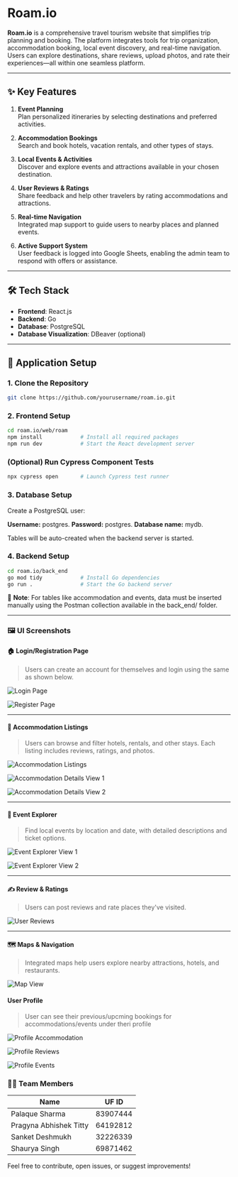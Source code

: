 # Roam.io

**Roam.io** is a comprehensive travel tourism website that simplifies trip planning and booking. The platform integrates tools for trip organization, accommodation booking, local event discovery, and real-time navigation. Users can explore destinations, share reviews, upload photos, and rate their experiences—all within one seamless platform.

---

## ✨ Key Features

1. **Event Planning**  
   Plan personalized itineraries by selecting destinations and preferred activities.

2. **Accommodation Bookings**  
   Search and book hotels, vacation rentals, and other types of stays.

3. **Local Events & Activities**  
   Discover and explore events and attractions available in your chosen destination.

4. **User Reviews & Ratings**  
   Share feedback and help other travelers by rating accommodations and attractions.

5. **Real-time Navigation**  
   Integrated map support to guide users to nearby places and planned events.

6. **Active Support System**  
   User feedback is logged into Google Sheets, enabling the admin team to respond with offers or assistance.

---

## 🛠 Tech Stack

- **Frontend**: React.js  
- **Backend**: Go  
- **Database**: PostgreSQL  
- **Database Visualization**: DBeaver (optional)

---

## 🚀 Application Setup

### 1. Clone the Repository

```bash
git clone https://github.com/yourusername/roam.io.git
```

### 2. Frontend Setup
``` bash
cd roam.io/web/roam
npm install            # Install all required packages
npm run dev            # Start the React development server
```

### (Optional) Run Cypress Component Tests
``` bash
npx cypress open       # Launch Cypress test runner
```

### 3. Database Setup
Create a PostgreSQL user:

**Username:** postgres. 
**Password:** postgres. 
**Database name:** mydb. 

Tables will be auto-created when the backend server is started.

### 4. Backend Setup
``` bash
cd roam.io/back_end
go mod tidy            # Install Go dependencies
go run .               # Start the Go backend server
```

📌 **Note**: For tables like accommodation and events, data must be inserted manually using the Postman collection available in the back_end/ folder.

---

### 🖼️ UI Screenshots

#### 🏠 Login/Registration Page

> Users can create an account for themselves and login using the same as shown below.

![Login Page](screenshots/Login.png)

![Register Page](screenshots/Register.png)

---

#### 🏨 Accommodation Listings

> Users can browse and filter hotels, rentals, and other stays. Each listing includes reviews, ratings, and photos.

![Accommodation Listings](screenshots/Accommodations.png)

![Accommodation Details View 1](screenshots/Accommodations_Details_1.png)

![Accommodation Details View 2](screenshots/Accommodations_Details_2.png)

---

#### 📅 Event Explorer

> Find local events by location and date, with detailed descriptions and ticket options.

![Event Explorer View 1](screenshots/Events_1.png)

![Event Explorer View 2](screenshots/Events_2.png)

---

#### ✍️ Review & Ratings

> Users can post reviews and rate places they've visited.

![User Reviews](screenshots/Add_Review.png)

---

#### 🗺️ Maps & Navigation

> Integrated maps help users explore nearby attractions, hotels, and restaurants.

![Map View](screenshots/Map.png)

#### User Profile

> User can see their previous/upcming bookings for accommodations/events under theri profile

![Profile Accommodation](screenshots/Profile_Accommodations.png)

![Profile Reviews](screenshots/Profile_Reviews.png)

![Profile Events](screenshots/Profile_Events.png)


### 👨‍💻 Team Members


| Name                    | UF ID     |
|-------------------------|-----------|
| Palaque Sharma          | 83907444  |
| Pragyna Abhishek Titty  | 64192812  |
| Sanket Deshmukh         | 32226339  |
| Shaurya Singh           | 69871462  |

Feel free to contribute, open issues, or suggest improvements!
